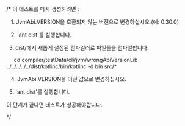 /*
이 테스트를 다시 생성하려면 :

   1. JvmAbi.VERSION을 호환되지 않는 버전으로 변경하십시오 (예: 0.30.0)

   2. 'ant dist'를 실행합니다.
   
   3. dist/에서 새롭게 설정된 컴파일러로 파일들을 컴파일합니다.
   
     cd compiler/testData/cli/jvm/wrongAbiVersionLib
     ../../../../../dist/kotlinc/bin/kotlinc -d bin src/*
     
   4. JvmAbi.VERSION을 이전 값으로 변경하십시오.
   
   5. 'ant dist'를 실행합니다.
   
이 단계가 끝나면 테스트가 성공해야합니다.

*/
